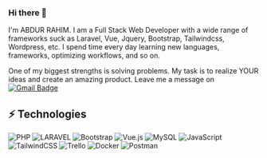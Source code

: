 ### Hi there 👋
I'm ABDUR  RAHIM. I am a Full Stack Web Developer with a wide range of frameworks suck as Laravel, Vue, Jquery, Bootstrap, Tailwindcss, Wordpress, etc. I spend time every day learning new languages, frameworks, optimizing workflows, and so on.

One of my biggest strengths is solving problems. My task is to realize YOUR ideas and create an amazing product. Leave me a message on [![Gmail Badge](https://img.shields.io/badge/-arahimcse@gmail.com-c14438?style=flat-square&logo=Gmail&logoColor=white&link=mailto:arahimcse@gmail.com)](mailto:arahimcse@gmail.com)

## ⚡ Technologies
![PHP](https://img.shields.io/badge/php-%23777BB4.svg?style=for-the-badge&logo=php&logoColor=white) ![LARAVEL](https://img.shields.io/badge/laravel-text-FF2D20?style=for-the-badge&logo=laravel) ![Bootstrap](https://img.shields.io/badge/bootstrap-%23563D7C.svg?style=for-the-badge&logo=bootstrap&logoColor=white) ![Vue.js](https://img.shields.io/badge/vuejs-%2335495e.svg?style=for-the-badge&logo=vuedotjs&logoColor=%234FC08D) ![MySQL](https://img.shields.io/badge/mysql-%2300f.svg?style=for-the-badge&logo=mysql&logoColor=white) ![JavaScript](https://img.shields.io/badge/javascript-%23323330.svg?style=for-the-badge&logo=javascript&logoColor=%23F7DF1E) ![TailwindCSS](https://img.shields.io/badge/tailwindcss-%2338B2AC.svg?style=for-the-badge&logo=tailwind-css&logoColor=white)  ![Trello](https://img.shields.io/badge/Trello-%23026AA7.svg?style=for-the-badge&logo=Trello&logoColor=white) ![Docker](https://img.shields.io/badge/docker-%230db7ed.svg?style=for-the-badge&logo=docker&logoColor=white) ![Postman](https://img.shields.io/badge/Postman-FF6C37?style=for-the-badge&logo=postman&logoColor=white)
